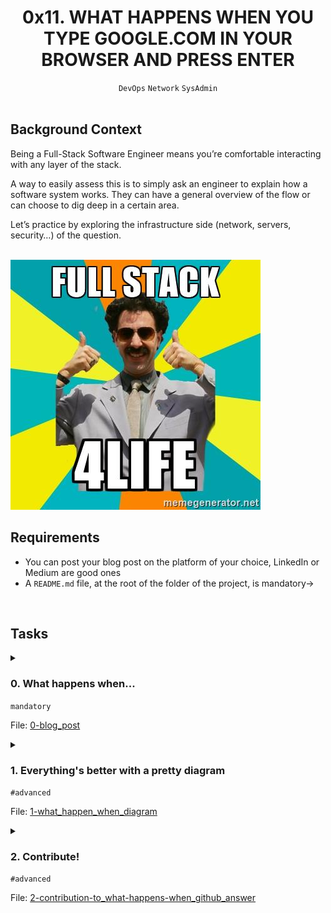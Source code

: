 <h1 align="center"><b>0x11. WHAT HAPPENS WHEN YOU TYPE GOOGLE.COM IN YOUR BROWSER AND PRESS ENTER</b></h1>
<div align="center"><code>DevOps</code> <code>Network</code> <code>SysAdmin</code></div>

<br>

## Background Context
Being a Full-Stack Software Engineer means you’re comfortable interacting with any layer of the stack.

A way to easily assess this is to simply ask an engineer to explain how a software system works. They can have a general overview of the flow or can choose to dig deep in a certain area.

Let’s practice by exploring the infrastructure side (network, servers, security…) of the question.

<br>
<img src="https://github.com/codenvibes/alx-system_engineering-devops/blob/master/0x11-what_happens_when_your_type_google_com_in_your_browser_and_press_enter/images/background_context.jpg">


<br>

## Requirements
- You can post your blog post on the platform of your choice, LinkedIn or Medium are good ones
- A `README.md` file, at the root of the folder of the project, is mandatory->

<!-- ## More Info -->

<br>

## Tasks
<details>
<summary>

### 0. What happens when...
`mandatory`

File: [0-blog_post]()
</summary>

This question is a classic and still widely used interview question for many types of software engineering position. It is used to assess a candidate’s general knowledge of how the web stack works on top of the internet. One important guideline to begin answering this question is that you should ask your interviewer whether they would like you to focus in on one specific area of the workflow. For a front-end position they may want you to talk at length about how the DOM is rendering. For an SRE position they may want you to go into the load balancing mechanism.

This question is a good test of whether you understand DNS. Many software engineering candidates struggle with this concept, so if you do well on this question, you are already way ahead of the curve. If you take this project seriously and write an excellent article, it may be something that will grab the attention of future employers.

Write a blog post explaining what happens when you type `https://www.google.com` in your browser and press `Enter`.

Requirements, your post must cover:
- DNS request
- TCP/IP
- Firewall
- HTTPS/SSL
- Load-balancer
- Web server
- Application server
- Database

Publish your blog post on Medium or LinkedIn; share the URL of your blog post in your answer file and in the field below.

Please, remember that these blogs must be written in English to further your technical ability in a variety of settings.
</details>

<details>
<summary>

### 1. Everything's better with a pretty diagram
`#advanced`

File: [1-what_happen_when_diagram]()
</summary>

Add a schema to your blog post illustrating the flow of the request created when you type `https://www.google.com` in your browser and press `Enter`.

The diagram should show:
- DNS resolution
- that the request hitting server IP on the appropriate port
- that the traffic is encrypted
- that the traffic goes through a firewall
- that the request is distributed via a load balancer
- that the web server answers the request by serving a web page
- that the application server generates the web page
- that the application server request data from the database
Gliffy is free and what I personally use, but feel free to use what fits you best.

Some unrelated examples:
</details>

<details>
<summary>

### 2. Contribute!
`#advanced`

File: [2-contribution-to_what-happens-when_github_answer]()
</summary>


</details>

